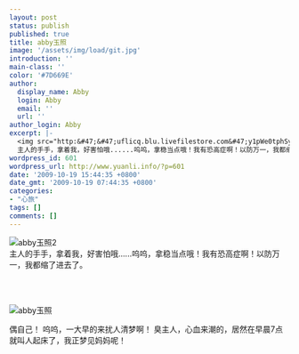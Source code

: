 ```yaml
---
layout: post
status: publish
published: true
title: abby玉照
image: '/assets/img/load/git.jpg'
introduction: ''
main-class: ''
color: '#7D669E'
author:
  display_name: Abby
  login: Abby
  email: ''
  url: ''
author_login: Abby
excerpt: |-
  <img src="http:&#47;&#47;uflicq.blu.livefilestore.com&#47;y1pWe0tphSyxpeTkE96BBzB1F24KQXtmqHFtrOkh43zVKjAcS0awumeJjx6dWEgATGGU5g3eMo4jz1dPMR6qGmldpECIrqCgwkZ&#47;abby%E7%8E%89%E7%85%A7.jpg" alt="abby玉照2" &#47;>
  主人的手手，拿着我，好害怕哦......呜呜，拿稳当点哦！我有恐高症啊！以防万一，我都缩了进去了。
wordpress_id: 601
wordpress_url: http://www.yuanli.info/?p=601
date: '2009-10-19 15:44:35 +0800'
date_gmt: '2009-10-19 07:44:35 +0800'
categories:
- "心旅"
tags: []
comments: []
---
```

<p><img src="http:&#47;&#47;uflicq.blu.livefilestore.com&#47;y1pWe0tphSyxpeTkE96BBzB1F24KQXtmqHFtrOkh43zVKjAcS0awumeJjx6dWEgATGGU5g3eMo4jz1dPMR6qGmldpECIrqCgwkZ&#47;abby%E7%8E%89%E7%85%A7.jpg" alt="abby玉照2" &#47;><br />
主人的手手，拿着我，好害怕哦......呜呜，拿稳当点哦！我有恐高症啊！以防万一，我都缩了进去了。<a id="more"></a><a id="more-601"></a><br />
&nbsp;</p>
<p>&nbsp;</p>
<p><img src="http:&#47;&#47;uflicq.blu.livefilestore.com&#47;y1pRQhYA9p-wcO75GeQx37Z0Vv6HrB2HAIl-cLkI9OeD5h6o4iulaSPFoWP4osGg-rtIrHtSrTWSxKhC8sy-uBDG9Ch1hb8eIUy&#47;abby%E7%8E%89%E7%85%A72.jpg" alt="abby玉照" &#47;></p>
<p>偶自己！ 呜呜，一大早的来扰人清梦啊！ 臭主人，心血来潮的，居然在早晨7点就叫人起床了，我正梦见妈妈呢！ </p>
